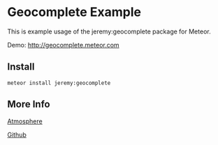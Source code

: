 # Geocomplete Example

This is example usage of the jeremy:geocomplete package for Meteor.

Demo: http://geocomplete.meteor.com

## Install

```
meteor install jeremy:geocomplete
```


## More Info

[Atmosphere](https://atmospherejs.com/jeremy/geocomplete)

[Github](https://github.com/jshimko/meteor-geocomplete/)